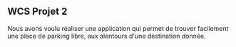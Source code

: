 ## WCS Projet 2

Nous avons voulu réaliser une application qui permet de trouver facilement une place de parking libre, aux alentours d'une destination donnée.
